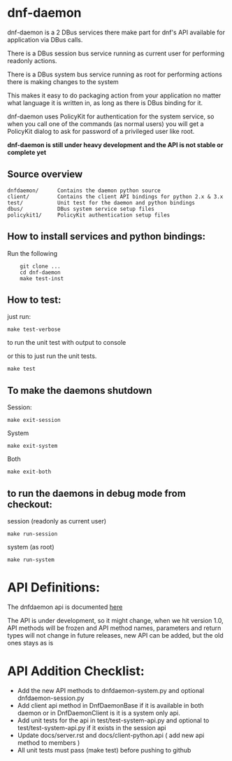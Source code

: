 dnf-daemon
===========

dnf-daemon is a 2 DBus services there make part for dnf's API available for application via DBus calls.

There is a DBus session bus service running as current user for performing readonly actions.

There is a DBus system bus service running as root for performing actions there is making changes to the system

This makes it easy to do packaging action from your application no matter what language it is written in, as long as there
is DBus binding for it.

dnf-daemon uses PolicyKit for authentication for the system service, so when you call one of the commands (as normal users) you will get a  
PolicyKit dialog to ask for password of a privileged user like root.

**dnf-daemon is still under heavy development and the API is not stable or complete yet**

Source overview
----------------

    dnfdaemon/      Contains the daemon python source
    client/         Contains the client API bindings for python 2.x & 3.x
    test/           Unit test for the daemon and python bindings
    dbus/           DBus system service setup files
    policykit1/     PolicyKit authentication setup files



How to install services and python bindings:
-----------------------------------------------

Run the following

```
	git clone ...
	cd dnf-daemon
	make test-inst
```


How to test:
-------------

just run:
   
    make test-verbose

to run the unit test with output to console

or this to just run the unit tests.

    make test
   
To make the daemons shutdown
-------------------------------

Session:
	
	make exit-session
	
System
	
	make exit-system
	
Both

    make exit-both
   

to run the daemons in debug mode from checkout:
------------------------------------------------

session (readonly as current user)

	make run-session

system (as root)
	
	make run-system


API Definitions: 
====================================

The dnfdaemon api is documented [here](http://dnf-daemon.readthedocs.org/en/latest/index.html)

The API is under development, so it might change, when we hit version 1.0, API methods will be frozen and
API method names, parameters and return types will not change in future releases, new API can be added,
but the old ones stays as is



API Addition Checklist: 
====================================
* Add the new API methods to dnfdaemon-system.py and optional dnfdaemon-session.py
* Add client api method in DnfDaemonBase if it is available in both daemon
  or in DnfDaemonClient is it is a system only api.
* Add unit tests for the api in test/test-system-api.py and optional to test/test-system-api.py if it exists in the session api
* Update docs/server.rst and docs/client-python.api ( add new api method to members )
* All unit tests must pass (make test) before pushing to github

